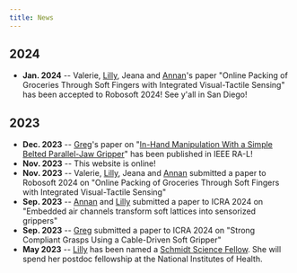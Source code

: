 ```yaml
---
title: News
---
```


## 2024
* **Jan. 2024** -- Valerie, [Lilly](https://lillych.in), Jeana and [Annan](https://www.annanzhang.com)'s paper "Online Packing of Groceries Through Soft Fingers with Integrated Visual-Tactile Sensing" has been accepted to Robosoft 2024! See y'all in San Diego!

## 2023
* **Dec. 2023** -- [Greg](https://www.gregoryxie.com)'s paper on "[In-Hand Manipulation With a Simple Belted Parallel-Jaw Gripper](https://ieeexplore.ieee.org/document/10373080)" has been published in IEEE RA-L!
* **Nov. 2023** -- This website is online!
* **Nov. 2023** -- Valerie, [Lilly](https://lillych.in), Jeana and [Annan](https://www.annanzhang.com) submitted a paper to Robosoft 2024 on "Online Packing of Groceries Through Soft Fingers with Integrated Visual-Tactile Sensing"
* **Sep. 2023** -- [Annan](https://www.annanzhang.com) and [Lilly](https://lillych.in) submitted a paper to ICRA 2024 on "Embedded air channels transform soft lattices into sensorized grippers"
* **Sep. 2023** -- [Greg](https://www.gregoryxie.com) submitted a paper to ICRA 2024 on "Strong Compliant Grasps Using a Cable-Driven Soft Gripper"
* **May 2023** -- [Lilly](https://lillych.in) has been named a [Schmidt Science Fellow](https://schmidtsciencefellows.org). She will spend her postdoc fellowship at the National Institutes of Health.